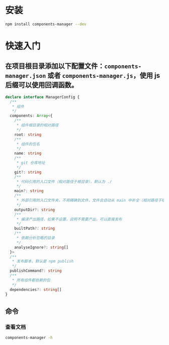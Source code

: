 # 安装

```bash
npm install components-manager --dev
```

# 快速入门

## 在项目根目录添加以下配置文件：`components-manager.json` 或者 `components-manager.js`，使用 js 后缀可以使用回调函数。

```typescript
declare interface ManagerConfig {
  /**
   * 组件
   */
  components: Array<{
    /**
     * 组件根目录的相对路径
     */
    root: string
    /**
     * 组件的包名
     */
    name: string
    /**
     * git 仓库地址
     */
    git?: string
    /**
     * 代码引用的入口文件（相对路径于根目录），默认为 ./
     */
    main?: string
    /**
     * 外部引用的入口文件夹，不用精确到文件，文件会自动从 main 中补全（相对路径于根目录），默认为 ./lib
     */
    outputDir?: string
    /**
     * 编译产出路径，如果不设置，说明不需要产出，可以直接发布
     */
    builtPath?: string
    /**
     * 依赖分析忽略的目录
     */
    analyseIgnore?: string[]
  }>
  /**
   * 发布脚本，默认是 npm publish
   */
  publishCommand?: string
  /**
   * 所有组件都依赖的包
   */
  dependencies?: string[]
}
```

## 命令

### 查看文档

```bash
components-manager -h
```
